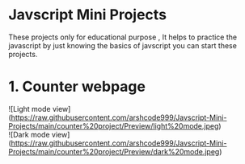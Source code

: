 # Javscript Mini Projects
 These projects only for educational purpose , It helps to practice the javascript by just knowing the basics of javscript you can start these projects.
 # 1. Counter webpage
 ![Light mode view]
 (https://raw.githubusercontent.com/arshcode999/Javscript-Mini-Projects/main/counter%20project/Preview/light%20mode.jpeg)<br>
  ![Dark mode view]
 (https://raw.githubusercontent.com/arshcode999/Javscript-Mini-Projects/main/counter%20project/Preview/dark%20mode.jpeg)
